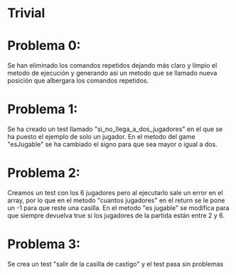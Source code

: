 # Trivial

# Problema 0:
Se han eliminado los comandos repetidos dejando más claro y limpio el metodo de ejecución y generando asi un metodo que se llamado nueva posición que albergara los comandos repetidos.

# Problema 1:
Se ha creado un test llamado "si_no_llega_a_dos_jugadores" en el que se ha puesto el ejemplo de solo un jugador. En el metodo del game "esJugable" se ha cambiado el signo para que sea mayor o igual a dos.

# Problema 2:
Creamos un test con los 6 jugadores pero al ejecutarlo sale un error en el array, por lo que en el metodo "cuantos jugadores" en el return se le pone un -1 para que reste una casilla. En el metodo "es jugable" se modifica para que siempre devuelva true si los jugadores de la partida están entre 2 y 6.

# Problema 3:
Se crea un test "salir de la casilla de castigo" y el test pasa sin problemas 